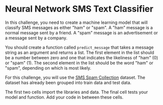 <h1> Neural Network SMS Text Classifier </h1>
<div><section id="instructions">
<p>In this challenge, you need to create a machine learning model that will classify SMS messages as either "ham" or "spam". A "ham" message is a normal message sent by a friend. A "spam" message is an advertisement or a message sent by a company.</p>
<p>You should create a function called <code>predict_message</code> that takes a message string as an argument and returns a list. The first element in the list should be a number between zero and one that indicates the likeliness of "ham" (0) or "spam" (1). The second element in the list should be the word "ham" or "spam", depending on which is most likely.</p>
<p>For this challenge, you will use the <a href="http://www.dt.fee.unicamp.br/~tiago/smsspamcollection/" target="_blank" rel="noopener noreferrer nofollow">SMS Spam Collection</a> dataset. The dataset has already been grouped into train data and test data.</p>
<p>The first two cells import the libraries and data. The final cell tests your model and function. Add your code in between these cells.</p>
</section></div>
